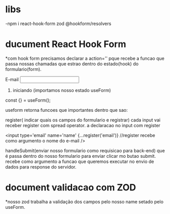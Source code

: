 # libs

-npm i react-hook-form zod @hookform/resolvers

# ducument React Hook Form

*com hook form precisamos declarar a action='' pque recebe a funcao que passa nossas chamadas que estrao dentro do estado(hook) do formulario(form).

<form action=''>
   <label htmlFor=''>E-mail</label>
   <input type='email' name='name'></input>
</form>


1. iniciando (importamos nosso estado useForm)
   

const {} = useForm();


useform retorna funcoes que importantes dentro que sao:

register( indicar quais os campos do formulario e registrar) cada input vai receber register com spread operator.
a declaracao no input com register

<input 
   type='email' 
   name='name' 
   {...register('email')} //register recebe como argumento o nome do e-mail
/>

handleSubmit(enviar nosso formulario como requisicao para back-end) que é passa dentro do nosso formulario para enviar clicar mo butao submit. recebe como argumento a funcao que queremos executar no envio de dados para response do servidor.

<form action='' onSubmit={handleSubmit(exemploCriarUsuario)}>


# document validacao com ZOD

*nosso zod trabalha a validação dos campos pelo nosso name setado pelo useForm.




